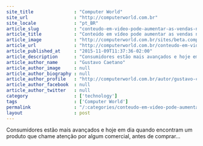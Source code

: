 ```yaml
---
site_title               : "Computer World"
site_url                 : "http://computerworld.com.br"
site_locale              : "pt_BR"
article_slug             : "conteudo-em-video-pode-aumentar-as-vendas-na-black-friday"
article_title            : "Conteúdo em vídeo pode aumentar as vendas na Black Friday?"
article_image            : "http://computerworld.com.br/sites/beta.computerworld.com.br/files/news_articles/tv-629231_1280.jpg"
article_url              : "http://computerworld.com.br/conteudo-em-video-pode-aumentar-vendas-na-black-friday"
article_published_at     : "2015-11-09T11:37:36-02:00"
article_description      : "Consumidores estão mais avançados e hoje em dia quando encontram um produto que chame atenção por algum comercial, antes de comprar..."
article_author_name      : "Gustavo Caetano"
article_author_image     : null
article_author_biography : null
article_author_profile   : "http://computerworld.com.br/autor/gustavo-caetano"
article_author_facebook  : null
article_author_twitter   : null
category                 : ['technology']
tags                     : ['Computer World']
permalink                : "/:categories/conteudo-em-video-pode-aumentar-as-vendas-na-black-friday/"
layout                   : post
---
```


Consumidores estão mais avançados e hoje em dia quando encontram um produto que chame atenção por algum comercial, antes de comprar...
